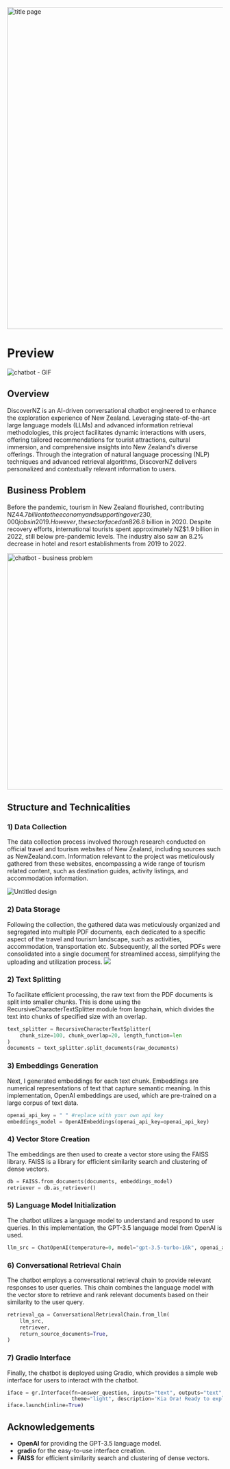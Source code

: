 <img width="750" alt="title page" src="https://github.com/saimaansi13/DiscoverNZ-Chatbot-with-RAG-based-Retrieval/assets/125540201/b93b6f01-fc46-41e0-9e71-a3ab4f53eb98">


# Preview
![chatbot - GIF](https://github.com/saimaansi13/DiscoverNZ-Chatbot-with-RAG-based-Retrieval/assets/125540201/45fa51c7-a3be-4766-8cb5-2baf09d68ddb)

## Overview
DiscoverNZ is an AI-driven conversational chatbot engineered to enhance the exploration experience of New Zealand. Leveraging state-of-the-art large language models (LLMs) and advanced information retrieval methodologies, this project facilitates dynamic interactions with users, offering tailored recommendations for tourist attractions, cultural immersion, and comprehensive insights into New Zealand's diverse offerings. Through the integration of natural language processing (NLP) techniques and advanced retrieval algorithms, DiscoverNZ delivers personalized and contextually relevant information to users.

## Business Problem 
Before the pandemic, tourism in New Zealand flourished, contributing NZ$44.7 billion to the economy and supporting over 230,000 jobs in 2019. However, the sector faced an 82% decrease in international visitor arrivals and a drop in total expenditure to NZ$6.8 billion in 2020. Despite recovery efforts, international tourists spent approximately NZ$1.9 billion in 2022, still below pre-pandemic levels. The industry also saw an 8.2% decrease in hotel and resort establishments from 2019 to 2022.

<img width="550" alt="chatbot - business problem" src="https://github.com/saimaansi13/DiscoverNZ-Chatbot-with-RAG-based-Retrieval/assets/125540201/7df93bb6-7b18-40dc-9e59-527f1046d0b0">

## Structure and Technicalities
### 1) Data Collection
The data collection process involved thorough research conducted on official travel and tourism websites of New Zealand, including sources such as NewZealand.com. Information relevant to the project was meticulously gathered from these websites, encompassing a wide range of tourism related content, such as destination guides, activity listings, and accommodation information.

![Untitled design](https://github.com/saimaansi13/DiscoverNZ-Chatbot-with-RAG-based-Retrieval/assets/125540201/cc379366-a195-44fd-bc98-18757a7f4dc9)

### 2) Data Storage 
Following the collection, the gathered data was meticulously organized and segregated into multiple PDF documents, each dedicated to a specific aspect of the travel and tourism landscape, such as activities, accommodation, transportation etc. Subsequently, all the sorted PDFs were consolidated into a single document for streamlined access, simplifying the uploading and utilization process.
<img wight = "300" src="https://github.com/saimaansi13/DiscoverNZ-Chatbot-with-RAG-based-Retrieval/assets/125540201/8c342145-9c06-4896-9c70-8095f736286b">

### 2) Text Splitting 
To facilitate efficient processing, the raw text from the PDF documents is split into smaller chunks. This is done using the RecursiveCharacterTextSplitter module from langchain, which divides the text into chunks of specified size with an overlap.
```python
text_splitter = RecursiveCharacterTextSplitter(
    chunk_size=100, chunk_overlap=20, length_function=len
)
documents = text_splitter.split_documents(raw_documents)
```
### 3) Embeddings Generation
Next, I generated embeddings for each text chunk. Embeddings are numerical representations of text that capture semantic meaning. In this implementation, OpenAI embeddings are used, which are pre-trained on a large corpus of text data.
```python
openai_api_key = " " #replace with your own api key
embeddings_model = OpenAIEmbeddings(openai_api_key=openai_api_key)
```
### 4) Vector Store Creation
The embeddings are then used to create a vector store using the FAISS library. FAISS is a library for efficient similarity search and clustering of dense vectors.
```python
db = FAISS.from_documents(documents, embeddings_model)
retriever = db.as_retriever()
```
### 5) Language Model Initialization
The chatbot utilizes a language model to understand and respond to user queries. In this implementation, the GPT-3.5 language model from OpenAI is used.
```python
llm_src = ChatOpenAI(temperature=0, model="gpt-3.5-turbo-16k", openai_api_key=openai_api_key)
```
### 6) Conversational Retrieval Chain
The chatbot employs a conversational retrieval chain to provide relevant responses to user queries. This chain combines the language model with the vector store to retrieve and rank relevant documents based on their similarity to the user query.
```python
retrieval_qa = ConversationalRetrievalChain.from_llm(
    llm_src,
    retriever,
    return_source_documents=True,
)
```
### 7) Gradio Interface 
Finally, the chatbot is deployed using Gradio, which provides a simple web interface for users to interact with the chatbot.
```python
iface = gr.Interface(fn=answer_question, inputs="text", outputs="text", title="DiscoverNZ",
                     theme="light", description='Kia Ora! Ready to explore New Zealand?')
iface.launch(inline=True)
```

## Acknowledgements
- **OpenAI** for providing the GPT-3.5 language model.
- **gradio** for the easy-to-use interface creation.
- **FAISS** for efficient similarity search and clustering of dense vectors.

